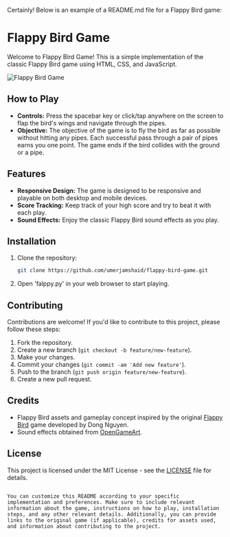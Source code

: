 Certainly! Below is an example of a README.md file for a Flappy Bird game:

# Flappy Bird Game

Welcome to Flappy Bird Game! This is a simple implementation of the classic Flappy Bird game using HTML, CSS, and JavaScript.

![Flappy Bird Game](demo.gif)

## How to Play

- **Controls:** Press the spacebar key or click/tap anywhere on the screen to flap the bird's wings and navigate through the pipes.
- **Objective:** The objective of the game is to fly the bird as far as possible without hitting any pipes. Each successful pass through a pair of pipes earns you one point. The game ends if the bird collides with the ground or a pipe.

## Features

- **Responsive Design:** The game is designed to be responsive and playable on both desktop and mobile devices.
- **Score Tracking:** Keep track of your high score and try to beat it with each play.
- **Sound Effects:** Enjoy the classic Flappy Bird sound effects as you play.

## Installation

1. Clone the repository:

   ```bash
   git clone https://github.com/umerjamshaid/flappy-bird-game.git
   ```

2. Open 'falppy.py' in your web browser to start playing.

## Contributing

Contributions are welcome! If you'd like to contribute to this project, please follow these steps:

1. Fork the repository.
2. Create a new branch (`git checkout -b feature/new-feature`).
3. Make your changes.
4. Commit your changes (`git commit -am 'Add new feature'`).
5. Push to the branch (`git push origin feature/new-feature`).
6. Create a new pull request.

## Credits

- Flappy Bird assets and gameplay concept inspired by the original [Flappy Bird](https://en.wikipedia.org/wiki/Flappy_Bird) game developed by Dong Nguyen.
- Sound effects obtained from [OpenGameArt](https://opengameart.org/).

## License

This project is licensed under the MIT License - see the [LICENSE](LICENSE) file for details.
```

You can customize this README according to your specific implementation and preferences. Make sure to include relevant information about the game, instructions on how to play, installation steps, and any other relevant details. Additionally, you can provide links to the original game (if applicable), credits for assets used, and information about contributing to the project.
